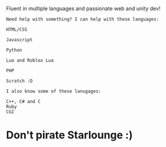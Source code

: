 Fluent in multiple languages and passionate web and unity dev!
```
Need help with something? I can help with these languages:

HTML/CSS

Javascript

Python

Lua and Roblox Lua

PHP

Scratch :D
```
```
I also know some of these lanugages:

C++, C# and C
Ruby
CGI
```
# Don't pirate Starlounge :)
